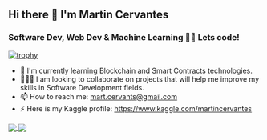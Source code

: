## Hi there 👋 I'm Martin Cervantes

### Software Dev, Web Dev & Machine Learning 👨‍💻 Lets code!

[![trophy](https://github-profile-trophy.vercel.app/?username=mart-cervants)](https://github.com/ryo-ma/github-profile-trophy)

- 🎯 I'm currently learning Blockchain and Smart Contracts technologies.
- 🧑‍🤝‍🧑 I am looking to collaborate on projects that will help me improve my skills in Software Development fields.
- 📫 How to reach me: mart.cervants@gmail.com
- ⚡ Here is my Kaggle profile: https://www.kaggle.com/martincervantes

<a href="https://github.com/anuraghazra/github-readme-stats">
  <img align="center" src="https://github-readme-stats.vercel.app/api?username=mart-cervants&repo=github-readme-stats" />
</a>
<a href="https://github.com/anuraghazra/convoychat">
  <img align="center" src="https://github-readme-stats.vercel.app/api/top-langs/?username=mart-cervants&repo=convoychat" />
</a>

<!--
**mart-cervants/mart-cervants** is a ✨ _special_ ✨ repository because its `README.md` (this file) appears on your GitHub profile.

Here are some ideas to get you started:

- 🔭 I’m currently working on ...
- 🌱 I’m currently learning ...
- 👯 I’m looking to collaborate on ...
- 🤔 I’m looking for help with ...
- 💬 Ask me about ...
- 📫 How to reach me: ...
- 😄 Pronouns: ...
- ⚡ Fun fact: ...
-->
